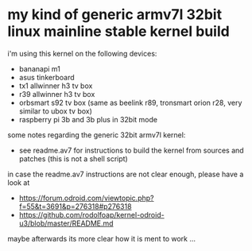 # my kind of generic armv7l 32bit linux mainline stable kernel build

i'm using this kernel on the following devices:
* bananapi m1
* asus tinkerboard
* tx1 allwinner h3 tv box
* r39 allwinner h3 tv box
* orbsmart s92 tv box (same as beelink r89, tronsmart orion r28, very similar to ubox tv box)
* raspberry pi 3b and 3b plus in 32bit mode

some notes regarding the generic 32bit armv7l kernel:

- see readme.av7 for instructions to build the kernel from sources and patches (this is not a shell script)

in case the readme.av7 instructions are not clear enough, please have a look at
- https://forum.odroid.com/viewtopic.php?f=55&t=3691&p=276318#p276318
- https://github.com/rodolfoap/kernel-odroid-u3/blob/master/README.md

maybe afterwards its more clear how it is ment to work ...
